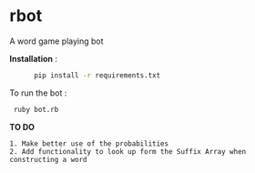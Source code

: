 rbot
====

A word game playing bot

__Installation__ :
  ```bash
        pip install -r requirements.txt
  ```
To run the bot :
   ```bash
	ruby bot.rb
   ```
__TO DO__
    
    1. Make better use of the probabilities
    2. Add functionality to look up form the Suffix Array when constructing a word
